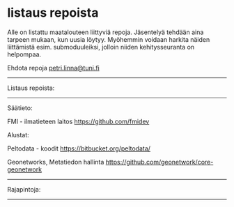 # listaus repoista
Alle on listattu maatalouteen liittyviä repoja. Jäsentelyä tehdään aina tarpeen mukaan, kun uusia löytyy. Myöhemmin voidaan harkita näiden liittämistä esim. submoduuleiksi, jolloin niiden kehitysseuranta on helpompaa. 

Ehdota repoja petri.linna@tuni.fi

**********************************
Listaus repoista:
**********************************

Säätieto:

FMI - ilmatieteen laitos
https://github.com/fmidev




Alustat:

Peltodata - koodit
https://bitbucket.org/peltodata/


Geonetworks, Metatiedon hallinta
https://github.com/geonetwork/core-geonetwork


**********************************
Rajapintoja:
**********************************


